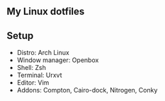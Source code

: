 My Linux dotfiles
------------------------

Setup
-----
* Distro: Arch Linux
* Window manager: Openbox
* Shell: Zsh
* Terminal: Urxvt
* Editor: Vim
* Addons: Compton, Cairo-dock, Nitrogen, Conky
